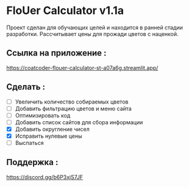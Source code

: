 # FloUer Calculator v1.1a
Проект сделан для обучающих целей и находится в ранней стадии разработки.
Рассчитывает цены для прожади цветов с наценкой.

## Ссылка на приложение :
https://coatcoder-flouer-calculator-st-a07a6g.streamlit.app/

## Сделать :
- [ ] Увеличить количество собираемых цветов
- [ ] Добавить фильтрацию цветов и меню сайта
- [ ] Оптимизировать код
- [ ] Добавить список сайтов для сбора информации
- [x] Добавить округление чисел
- [x] Исправить нулевые цены
- [ ] Выспаться

## Поддержка : 

https://discord.gg/b6P3xjS7JF
